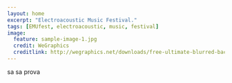 ```yaml
---
layout: home
excerpt: "Electroacoustic Music Festival."
tags: [EMUfest, electroacoustic, music, festival]
image:
  feature: sample-image-1.jpg
  credit: WeGraphics
  creditlink: http://wegraphics.net/downloads/free-ultimate-blurred-background-pack/
---
```


sa sa prova 